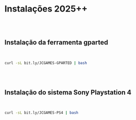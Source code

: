 # Instalações 2025++

<br><br>

<h2>Instalação da ferramenta gparted</h2>


<br>

```bash
curl -sL bit.ly/JCGAMES-GPARTED | bash
```







<br><br>

<h2>Instalação do sistema Sony Playstation 4</h2>

<br>

```bash
curl -sL bit.ly/JCGAMES-PS4 | bash
```
